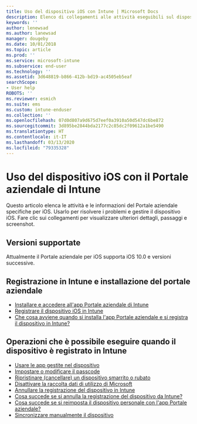 ```yaml
---
title: Uso del dispositivo iOS con Intune | Microsoft Docs
description: Elenco di collegamenti alle attività eseguibili sul dispositivo iOS registrato in Intune.
keywords: ''
author: lenewsad
ms.author: lanewsad
manager: dougeby
ms.date: 10/01/2018
ms.topic: article
ms.prod: ''
ms.service: microsoft-intune
ms.subservice: end-user
ms.technology: ''
ms.assetid: 3d648819-b866-412b-bd19-ac4505eb5eaf
searchScope:
- User help
ROBOTS: ''
ms.reviewer: esmich
ms.suite: ems
ms.custom: intune-enduser
ms.collection: ''
ms.openlocfilehash: 07d0d807a9d675d7eef0a3910a50d547dc6be872
ms.sourcegitcommit: 3d895be2844bda2177c2c85dc2f09612a1be5490
ms.translationtype: HT
ms.contentlocale: it-IT
ms.lasthandoff: 03/13/2020
ms.locfileid: "79335328"
---
```

# <a name="using-your-ios-device-with-intune-company-portal"></a>Uso del dispositivo iOS con il Portale aziendale di Intune
Questo articolo elenca le attività e le informazioni del Portale aziendale specifiche per iOS. Usarlo per risolvere i problemi e gestire il dispositivo iOS. Fare clic sui collegamenti per visualizzare ulteriori dettagli, passaggi e screenshot.

## <a name="supported-versions"></a>Versioni supportate

Attualmente il Portale aziendale per iOS supporta iOS 10.0 e versioni successive.  


## <a name="enrolling-into-intune-and-installing-the-company-portal"></a>Registrazione in Intune e installazione del portale aziendale

- [Installare e accedere all'app Portale aziendale di Intune](install-and-sign-in-to-the-intune-company-portal-app-ios.md)
- [Registrare il dispositivo iOS in Intune](enroll-your-device-in-intune-ios.md)
- [Che cosa avviene quando si installa l'app Portale aziendale e si registra il dispositivo in Intune?](what-happens-if-you-install-the-Company-Portal-app-and-enroll-your-device-in-intune-ios.md)  

## <a name="things-you-can-do-when-your-device-is-enrolled-in-intune"></a>Operazioni che è possibile eseguire quando il dispositivo è registrato in Intune

- [Usare le app gestite nel dispositivo](use-managed-apps-on-your-device-ios.md)
- [Impostare o modificare il passcode](set-or-change-your-passcode-ios.md)
  <!--- [Reset (erase) your lost or stolen device](reset-erase-your-lost-or-stolen-device-ios.md) -->
- [Ripristinare (cancellare) un dispositivo smarrito o rubato](reset-erase-your-device-cpwebsite.md)
- [Disattivare la raccolta dati di utilizzo di Microsoft](turn-off-microsoft-usage-data-collection-ios.md)
- [Annullare la registrazione del dispositivo in Intune](unenroll-your-device-from-intune-ios.md)
- [Cosa succede se si annulla la registrazione del dispositivo da Intune?](what-happens-if-you-unenroll-your-device-from-intune-ios.md)
- [Cosa succede se si reimposta il dispositivo personale con l'app Portale aziendale?](effects-of-device-reset-company-portal-ios.md)
- [Sincronizzare manualmente il dispositivo](sync-your-device-manually-ios.md)
